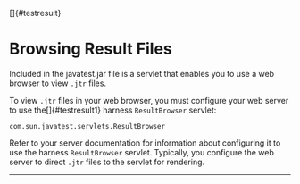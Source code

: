 
[]{#testresult}

# Browsing Result Files

Included in the javatest.jar file is a servlet that enables you to use a web browser to view `.jtr`
files.

To view `.jtr` files in your web browser, you must configure your web server to use
the[]{#testresult1} harness `ResultBrowser` servlet:

`com.sun.javatest.servlets.ResultBrowser`

Refer to your server documentation for information about configuring it to use the harness
`ResultBrowser` servlet. Typically, you configure the web server to direct `.jtr` files to the
servlet for rendering.

----------------------------------------------------------------------------------------------------


